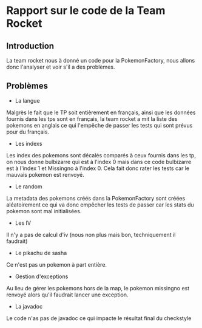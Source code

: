 # Rapport sur le code de la Team Rocket

## Introduction

La team rocket nous à donné un code pour la PokemonFactory, nous allons donc l'analyser et voir s'il a des problèmes.

## Problèmes

- La langue

Malgrès le fait que le TP soit entièrement en français, ainsi que les données fournis dans les tps sont en français,
la team rocket a mit la liste des pokemons en anglais ce qui l'empêche de passer les tests qui sont prévus pour du français.

- Les indexs

Les index des pokemons sont décalés comparés à ceux fournis dans les tp, on nous donne bulbizarre qui est à l'index 0 mais dans ce code bulbizarre est à l'index 1 et Missingno à l'index 0.
Cela fait donc rater les tests car le mauvais pokemon est renvoyé.

- Le random

La metadata des pokemons créés dans la PokemonFactory sont créées aléatoirement ce qui va donc empêcher les tests de passer car les stats du pokemon sont mal initialisées.

- Les IV

Il n'y a pas de calcul d'iv (nous non plus mais bon, techniquement il faudrait)

- Le pikachu de sasha

Ce n'est pas un pokemon à part entière.

- Gestion d'exceptions

Au lieu de gérer les pokemons hors de la map, le pokemon missingno est renvoyé alors qu'il faudrait lancer une exception.

- La javadoc

Le code n'as pas de javadoc ce qui impacte le résultat final du checkstyle